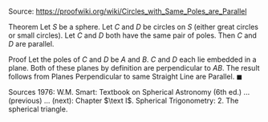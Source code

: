 # 

Source: https://proofwiki.org/wiki/Circles_with_Same_Poles_are_Parallel

Theorem
Let $S$ be a sphere.
Let $C$ and $D$ be circles on $S$ (either great circles or small circles).
Let $C$ and $D$ both have the same pair of poles.
Then $C$ and $D$ are parallel.


Proof
Let the poles of $C$ and $D$ be $A$ and $B$.
$C$ and $D$ each lie embedded in a plane.
Both of these planes by definition are perpendicular to $AB$.
The result follows from Planes Perpendicular to same Straight Line are Parallel.
$\blacksquare$


Sources
1976: W.M. Smart: Textbook on Spherical Astronomy (6th ed.) ... (previous) ... (next): Chapter $\text I$. Spherical Trigonometry: $2$. The spherical triangle.




